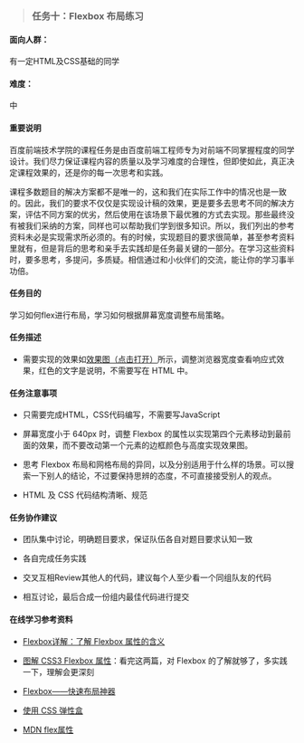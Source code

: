 > ### 任务十：Flexbox 布局练习

#### 面向人群：

有一定HTML及CSS基础的同学

#### 难度：

中

#### 重要说明

百度前端技术学院的课程任务是由百度前端工程师专为对前端不同掌握程度的同学设计。我们尽力保证课程内容的质量以及学习难度的合理性，但即使如此，真正决定课程效果的，还是你的每一次思考和实践。

课程多数题目的解决方案都不是唯一的，这和我们在实际工作中的情况也是一致的。因此，我们的要求不仅仅是实现设计稿的效果，更是要多去思考不同的解决方案，评估不同方案的优劣，然后使用在该场景下最优雅的方式去实现。那些最终没有被我们采纳的方案，同样也可以帮助我们学到很多知识。所以，我们列出的参考资料未必是实现需求所必须的。有的时候，实现题目的要求很简单，甚至参考资料里就有，但是背后的思考和亲手去实践却是任务最关键的一部分。在学习这些资料时，要多思考，多提问，多质疑。相信通过和小伙伴们的交流，能让你的学习事半功倍。

#### 任务目的

学习如何flex进行布局，学习如何根据屏幕宽度调整布局策略。

#### 任务描述

- 需要实现的效果如[效果图（点击打开）](http://7xrp04.com1.z0.glb.clouddn.com/task_1_10_1.png)所示，调整浏览器宽度查看响应式效果，红色的文字是说明，不需要写在 HTML 中。

#### 任务注意事项

- 只需要完成HTML，CSS代码编写，不需要写JavaScript


- 屏幕宽度小于 640px 时，调整 Flexbox 的属性以实现第四个元素移动到最前面的效果，而不要改动第一个元素的边框颜色与高度实现效果图。


- 思考 Flexbox 布局和网格布局的异同，以及分别适用于什么样的场景。可以搜索一下别人的结论，不过要保持思辨的态度，不可直接接受别人的观点。


- HTML 及 CSS 代码结构清晰、规范

#### 任务协作建议

- 团队集中讨论，明确题目要求，保证队伍各自对题目要求认知一致


- 各自完成任务实践


- 交叉互相Review其他人的代码，建议每个人至少看一个同组队友的代码


- 相互讨论，最后合成一份组内最佳代码进行提交

#### 在线学习参考资料

- [Flexbox详解：了解 Flexbox 属性的含义](https://segmentfault.com/a/1190000002910324)


- [图解 CSS3 Flexbox 属性](https://web.tutorialonfree.com/tu-jie-css3-flexboxshu-xing/)：看完这两篇，对 Flexbox 的了解就够了，多实践一下，理解会更深刻


- [Flexbox——快速布局神器](http://www.w3cplus.com/css3/flexbox-basics.html)


- [使用 CSS 弹性盒](https://developer.mozilla.org/zh-CN/docs/Web/CSS/CSS_Flexible_Box_Layout/Using_CSS_flexible_boxes)


- [MDN flex属性](https://developer.mozilla.org/zh-CN/docs/Web/CSS/flex)